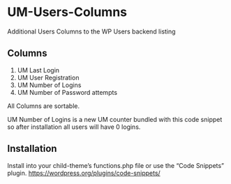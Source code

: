 # UM-Users-Columns
Additional Users Columns to the WP Users backend listing

## Columns ##
1. UM Last Login
2. UM User Registration
3. UM Number of Logins
4. UM Number of Password attempts

All Columns are sortable.

UM Number of Logins is a new UM counter bundled with this code snippet so after installation all users will have 0 logins.
## Installation ##

Install into your child-theme’s functions.php file or use the “Code Snippets” plugin.
https://wordpress.org/plugins/code-snippets/
